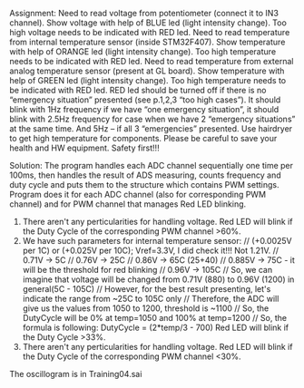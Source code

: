 Assignment:
Need to read voltage from potentiometer (connect it to IN3 channel). Show voltage with help of BLUE led (light intensity change). Too high voltage needs to be indicated with RED led.
Need to read temperature from internal temperature sensor (inside STM32F407). Show temperature with help of ORANGE led (light intensity change). Too high temperature needs to be indicated with RED led.
Need to read temperature from external analog temperature sensor (present at GL board). Show temperature with help of GREEN led (light intensity change). Too high temperature needs to be indicated with RED led.
RED led should be turned off if there is no “emergency situation” presented (see p.1,2,3 “too high cases”). It should blink with 1Hz frequency if we have “one emergency situation”, it should blink with 2.5Hz frequency for case when we have 2 “emergency situations” at the same time. And 5Hz – if all 3 “emergencies” presented.
Use hairdryer to get high temperature for components. Please be careful to save your health and HW equipment. Safety first!!!

Solution:
The program handles each ADC channel sequentially one time per 100ms, then handles the result of ADS measuring, counts frequency and duty cycle and puts them to the structure which contains PWM settings.
Program does it for each ADC channel (also for corresponding PWM channel) and for PWM channel that manages Red LED blinking.
1. There aren't any perticularities for handling voltage. Red LED will blink if the Duty Cycle of the corresponding PWM channel >60%.
2. 	We have such parameters for internal temperature sensor:
//	(+0.0025V per 1C) or (+0.025V per 10C); Vref=3.3V, I did check it!!! Not 1.21V.
	//  0.71V -> 5C
	//	0.76V -> 25C
	//  0.86V -> 65C (25+40)
	//  0.885V -> 75C - it will be the threshold for red blinking
	//  0.96V -> 105C
	// So, we can imagine that voltage will be changed from 0.71V (880) to 0.96V (1200) in general(5C - 105C)
	// However, for the best result presenting, let's indicate  the range from ~25C to 105C only
	// Therefore, the ADC will give us the values from 1050 to 1200, threshold is ~1100
	// So, the DutyCycle will be 0% at temp=1050 and 100% at temp=1200
	// So, the formula is following: DutyCycle = (2*temp/3 - 700)
Red LED will blink if the Duty Cycle >33%.
3. There aren't any perticularities for handling voltage. Red LED will blink if the Duty Cycle of the corresponding PWM channel <30%.

The oscillogram is in Training04.sai

